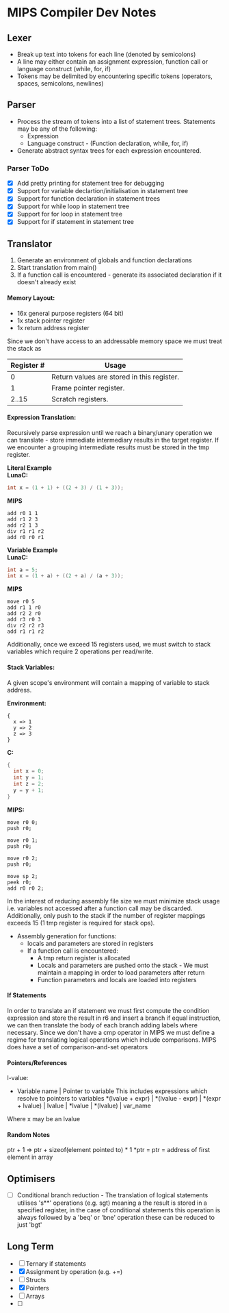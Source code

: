 # MIPS Compiler Dev Notes

## Lexer
- Break up text into tokens for each line (denoted by semicolons)
- A line may either contain an assignment expression, function call or language construct (while, for, if)
- Tokens may be delimited by encountering specific tokens (operators, spaces, semicolons, newlines)

## Parser
- Process the stream of tokens into a list of statement trees. Statements may be any of the following:
    - Expression
    - Language construct - (Function declaration, while, for, if)
- Generate abstract syntax trees for each expression encountered.
### Parser ToDo
- [X] Add pretty printing for statement tree for debugging
- [X] Support for variable declartion/initialisation in statement tree
- [X] Support for function declaration in statement trees
- [X] Support for while loop in statement tree
- [X] Support for for loop in statement tree
- [X] Support for if statement in statement tree

## Translator
1. Generate an environment of globals and function declarations
2. Start translation from main()
3. If a function call is encountered - generate its associated declaration if it doesn't already exist

#### Memory Layout:
- 16x general purpose registers (64 bit)
- 1x stack pointer register
- 1x return address register

Since we don't have access to an addressable memory space we must treat the stack as 
  
| Register # | Usage |
|------------|-------|
| 0 | Return values are stored in this register. |
| 1 | Frame pointer register. |
| 2..15 | Scratch registers. |
#### Expression Translation:  
Recursively parse expression until we reach a binary/unary operation we can translate - store immediate intermediary results in the target register. If we encounter a grouping intermediate results must be stored in the tmp register.

**Literal Example**  
**LunaC:**
```c
int x = (1 + 1) + ((2 + 3) / (1 + 3));
```
**MIPS**
```
add r0 1 1
add r1 2 3
add r2 1 3
div r1 r1 r2
add r0 r0 r1
```
**Variable Example**  
**LunaC:**
```c
int a = 5;
int x = (1 + a) + ((2 + a) / (a + 3));
```
**MIPS**
```
move r0 5
add r1 1 r0
add r2 2 r0
add r3 r0 3
div r2 r2 r3
add r1 r1 r2
```
Additionally, once we exceed 15 registers used, we must switch to stack variables which require 2 operations per read/write.

#### Stack Variables:  
A given scope's environment will contain a mapping of variable to stack address.  

**Environment:**
```
{
  x => 1
  y => 2
  z => 3
}
```
**C:**
```c
{
  int x = 0;
  int y = 1;
  int z = 2;
  y = y + 1;
}
```

**MIPS:**
```
move r0 0;
push r0;

move r0 1;
push r0;

move r0 2;
push r0;

move sp 2;
peek r0;
add r0 r0 2;
```
In the interest of reducing assembly file size we must minimize stack usage i.e. variables not accessed after a function call may be discarded. Additionally, only push to the stack if the number of register mappings exceeds 15 (1 tmp register is required for stack ops).
- Assembly generation for functions:
  - locals and parameters are stored in registers
  - If a function call is encountered:
    - A tmp return register is allocated 
    - Locals and parameters are pushed onto the stack - We must maintain a mapping in order to load parameters after return
    - Function parameters and locals are loaded into registers
#### If Statements
In order to translate an if statement we must first compute the condition expression and store the result in r6 and insert a branch if equal instruction, we can then translate the body of each branch adding labels where necessary. Since we don't have a cmp operator in MIPS we must define a regime for translating logical operations which include comparisons. MIPS does have a set of comparison-and-set operators

#### Pointers/References
l-value:
- Variable name | Pointer to variable
This includes expressions which resolve to pointers to variables
*(lvalue + expr) | *(lvalue - expr) | *(expr + lvalue) | lvalue | *lvalue | *(lvalue) | var_name

Where x may be an lvalue

#### Random Notes
ptr + 1 => ptr + sizeof(element pointed to) * 1
*ptr = ptr = address of first element in array

## Optimisers
- [ ] Conditional branch reduction - The translation of logical statements utilises 's**' operations (e.g. sgt) meaning a the result is stored in a specified register, in the case of conditional statements this operation is always followed by a 'beq' or 'bne' operation these can be reduced to just 'bgt'
## Long Term
- [ ] Ternary if statements
- [X] Assignment by operation (e.g. +=)
- [ ] Structs
- [X] Pointers
- [ ] Arrays
- [ ] 